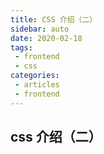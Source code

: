 ```yaml
---
title: CSS 介绍（二）
sidebar: auto
date: 2020-02-18
tags:
 - frontend
 - css
categories:
 - articles
 - frontend
---
```


## css 介绍（二）